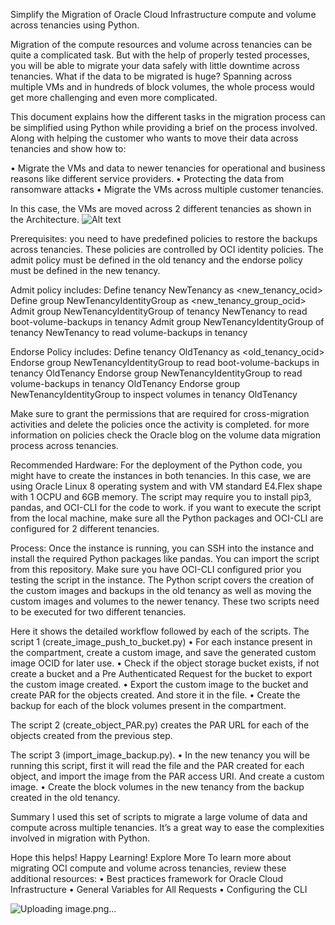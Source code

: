Simplify the Migration of Oracle Cloud Infrastructure compute and volume across tenancies using Python.

Migration of the compute resources and volume across tenancies can be quite a complicated task. But with the help of properly tested processes, you will be able to migrate your data safely with little downtime across tenancies. What if the data to be migrated is huge? Spanning across multiple VMs and in hundreds of block volumes, the whole process would get more challenging and even more complicated.

This document explains how the different tasks in the migration process can be simplified using Python while providing a brief on the process involved. Along with helping the customer who wants to move their data across tenancies and show how to:

•	Migrate the VMs and data to newer tenancies for operational and business reasons like different service providers.
•	Protecting the data from ransomware attacks
•	 Migrate the VMs across multiple customer tenancies.

In this case, the VMs are moved across 2 different tenancies as shown in the Architecture.
![Alt text](https://github.com/Lucifer970901/cross-tenancy-migration-of-compute-and-volume-in-OCI-using-python/blob/main/cross_tenancy_migration.png)
 

Prerequisites:
you need to have predefined policies to restore the backups across tenancies. These policies are controlled by OCI identity policies. The admit policy must be defined in the old tenancy and the endorse policy must be defined in the new tenancy.

Admit policy includes:
Define tenancy NewTenancy as <new_tenancy_ocid>
Define group NewTenancyIdentityGroup as <new_tenancy_group_ocid>
Admit group NewTenancyIdentityGroup of tenancy NewTenancy to read boot-volume-backups in tenancy
Admit group NewTenancyIdentityGroup of tenancy NewTenancy to read volume-backups in tenancy 

Endorse Policy includes:
Define tenancy OldTenancy as <old_tenancy_ocid>
Endorse group NewTenancyIdentityGroup to read boot-volume-backups in tenancy OldTenancy
Endorse group NewTenancyIdentityGroup to read volume-backups in tenancy OldTenancy
Endorse group NewTenancyIdentityGroup to inspect volumes in tenancy OldTenancy

Make sure to grant the permissions that are required for cross-migration activities and  delete the policies once the activity is completed.
for more information on policies check the Oracle blog on the volume data migration process across tenancies. 

Recommended Hardware:
For the deployment of the Python code, you might have to create the instances in both tenancies. In this case, we are using Oracle Linux 8 operating system and with VM standard E4.Flex shape with 1 OCPU and 6GB memory. The script may require you to install pip3, pandas, and OCI-CLI for the code to work.
if you want to execute the script from the local machine, make sure all the Python packages and OCI-CLI are configured for 2 different tenancies.

Process:
Once the instance is running, you can SSH into the instance and install the required Python packages like pandas. You can import the script from this repository. Make sure you have OCI-CLI configured prior you testing the script in the instance. The Python script covers the creation of the custom images and backups in the old tenancy as well as moving the custom images and volumes to the newer tenancy. These  two scripts need to be executed for two different tenancies.


Here it shows the detailed workflow followed by each of the scripts.
 The script 1 (create_image_push_to_bucket.py)
•	For each instance present in the compartment, create a custom image, and save the generated custom image OCID for later use.
•	Check if the object storage bucket exists, if not create a bucket and a Pre Authenticated Request for the bucket to export the custom image created.
•	Export the custom image to the bucket and create PAR for the objects created. And store it in the file.
•	Create the backup for each of the block volumes present in the compartment.

The script 2 (create_object_PAR.py) 
creates the PAR URL for each of the objects created from the previous step.

The script 3 (import_image_backup.py).
•	In the new tenancy you will be running this script, first it will read the file and the PAR created for each object, and import the image from the PAR access URI. And create a custom image.
•	Create the block volumes in the new tenancy from the backup created  in the old tenancy.

Summary
I used this set of scripts to migrate a large volume of data and compute across multiple tenancies. It’s a great way to ease the complexities involved in migration with Python.

Hope this helps! Happy Learning!
Explore More
To learn more about migrating OCI compute and volume across tenancies, review these additional resources:
•	Best practices framework for Oracle Cloud Infrastructure
•	General Variables for All Requests
•	Configuring the CLI


![Uploading image.png…]()
